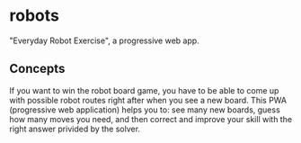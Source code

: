 # robots
"Everyday Robot Exercise", a progressive web app.

## Concepts
If you want to win the robot board game, you have to be able to come up with possible robot routes right after when you see a new board. This PWA (progressive web application) helps you to: see many new boards, guess how many moves you need, and then correct and improve your skill with the right answer privided by the solver.
